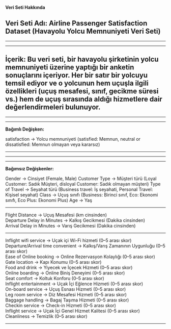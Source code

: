 **Veri Seti Hakkında**

Veri Seti Adı: Airline Passenger Satisfaction Dataset (Havayolu Yolcu Memnuniyeti Veri Seti)
------------------------------------------------------------------------------
------------------------------------------------------------------------------
------------------------------------------------------------------------------

İçerik: Bu veri seti, bir havayolu şirketinin yolcu memnuniyeti üzerine yaptığı bir anketin sonuçlarını içeriyor. Her bir satır bir yolcuyu temsil ediyor ve o yolcunun hem uçuşla ilgili özellikleri (uçuş mesafesi, sınıf, gecikme süresi vs.) hem de uçuş sırasında aldığı hizmetlere dair değerlendirmeleri bulunuyor.
------------------------------------------------------------------------------
------------------------------------------------------------------------------
------------------------------------------------------------------------------

**Bağımlı Değişken:**

satisfaction → Yolcu memnuniyeti (satisfied: Memnun, neutral or dissatisfied: Memnun olmayan veya kararsız)

------------------------------------------------------------------------------
------------------------------------------------------------------------------
------------------------------------------------------------------------------

**Bağımsız Değişkenler:**

Gender → Cinsiyet (Female, Male)
Customer Type → Müşteri türü (Loyal Customer: Sadık Müşteri, disloyal Customer: Sadık olmayan müşteri)
Type of Travel → Seyahat türü (Business travel: İş seyahati, Personal Travel: Kişisel seyahat)
Class → Uçuş sınıfı (Business: Birinci sınıf, Eco: Ekonomi sınıfı, Eco Plus: Ekonomi Plus)
Age → Yaş  

*** *** *** *** ***

Flight Distance → Uçuş Mesafesi (km cinsinden)  
Departure Delay in Minutes → Kalkış Gecikmesi (Dakika cinsinden)  
Arrival Delay in Minutes → Varış Gecikmesi (Dakika cinsinden)

*** *** *** *** ***

Inflight wifi service → Uçak içi Wi-Fi hizmeti (0–5 arası skor)  
Departure/Arrival time convenient → Kalkış/Varış Zamanının Uygunluğu (0–5 arası skor)  
Ease of Online booking → Online Rezervasyon Kolaylığı (0–5 arası skor)  
Gate location → Kapı Konumu (0–5 arası skor)  
Food and drink → Yiyecek ve İçecek Hizmeti (0–5 arası skor)  
Online boarding → Online Biniş Deneyimi (0–5 arası skor)  
Seat comfort → Koltuk Konforu (0–5 arası skor)  
Inflight entertainment → Uçak İçi Eğlence Hizmeti (0–5 arası skor)  
On-board service → Uçuş Esnası Hizmeti (0–5 arası skor)  
Leg room service → Diz Mesafesi Hizmeti (0–5 arası skor)  
Baggage handling → Bagaj Taşıma Hizmeti (0–5 arası skor)  
Checkin service → Check-in Hizmeti (0–5 arası skor)  
Inflight service → Uçak İçi Genel Hizmet Kalitesi (0–5 arası skor)  
Cleanliness → Temizlik (0–5 arası skor)  

*** *** *** *** ***
